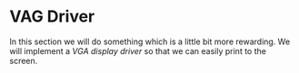 # VAG Driver
In this section we will do something which is a little bit more rewarding. We will
implement a _VGA display driver_ so that we can easily print to the screen.
